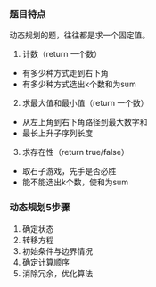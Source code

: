 

### 题目特点

动态规划的题，往往都是求一个固定值。

1. 计数（return 一个数）

- 有多少种方式走到右下角
- 有多少种方式选出k个数和为sum

2. 求最大值和最小值（return 一个数）

- 从左上角到右下角路径到最大数字和
- 最长上升子序列长度

3. 求存在性（return true/false）

- 取石子游戏，先手是否必胜
- 能不能选出k个数，使和为sum


### 动态规划5步骤
1. 确定状态
2. 转移方程
3. 初始条件与边界情况
4. 确定计算顺序
5. 消除冗余，优化算法

